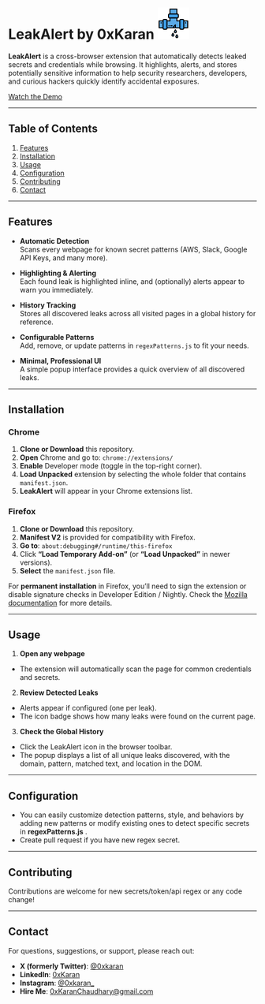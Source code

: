 # LeakAlert by 0xKaran ![LeakAlert Logo](Firefox/icon.png)

**LeakAlert** is a cross-browser extension that automatically detects leaked secrets and credentials while browsing. It highlights, alerts, and stores potentially sensitive information to help security researchers, developers, and curious hackers quickly identify accidental exposures.

[Watch the Demo](https://vimeo.com/1063630365)

---

## Table of Contents
1. [Features](#features)  
3. [Installation](#installation)  
4. [Usage](#usage)  
5. [Configuration](#configuration) 
7. [Contributing](#contributing)  
8. [Contact](#contact)

---

## Features

- **Automatic Detection**  
  Scans every webpage for known secret patterns (AWS, Slack, Google API Keys, and many more).

- **Highlighting & Alerting**  
  Each found leak is highlighted inline, and (optionally) alerts appear to warn you immediately.

- **History Tracking**  
  Stores all discovered leaks across all visited pages in a global history for reference.

- **Configurable Patterns**  
  Add, remove, or update patterns in `regexPatterns.js` to fit your needs.

- **Minimal, Professional UI**  
  A simple popup interface provides a quick overview of all discovered leaks.

---

## Installation

### Chrome
1. **Clone or Download** this repository.
2. **Open** Chrome and go to: `chrome://extensions/`
3. **Enable** Developer mode (toggle in the top-right corner).
4. **Load Unpacked** extension by selecting the whole folder that contains `manifest.json`.
5. **LeakAlert** will appear in your Chrome extensions list.

### Firefox
1. **Clone or Download** this repository.
2. **Manifest V2** is provided for compatibility with Firefox.
3. **Go to**: `about:debugging#/runtime/this-firefox`
4. Click **“Load Temporary Add-on”** (or **“Load Unpacked”** in newer versions).
5. **Select** the `manifest.json` file.

For **permanent installation** in Firefox, you’ll need to sign the extension or disable signature checks in Developer Edition / Nightly. Check the [Mozilla documentation](https://extensionworkshop.com/documentation/publish/) for more details.

---

## Usage

1. **Open any webpage**  
- The extension will automatically scan the page for common credentials and secrets.

2. **Review Detected Leaks**  
- Alerts appear if configured (one per leak).  
- The icon badge shows how many leaks were found on the current page.

3. **Check the Global History**  
- Click the LeakAlert icon in the browser toolbar.  
- The popup displays a list of all unique leaks discovered, with the domain, pattern, matched text, and location in the DOM.

---

## Configuration

- You can easily customize detection patterns, style, and behaviors by adding new patterns or modify existing ones to detect specific secrets in **regexPatterns.js**  .  
- Create pull request if you have new regex secret.

---

## Contributing

Contributions are welcome for new secrets/token/api regex or any code change!

---

## Contact

For questions, suggestions, or support, please reach out:

- **X (formerly Twitter)**: [@0xkaran](https://x.com/0xkaran)  
- **LinkedIn**: [0xKaran](https://www.linkedin.com/in/0xkaran/)  
- **Instagram**: [@0xkaran_](https://www.instagram.com/0xkaran_/)  
- **Hire Me**: [0xKaranChaudhary@gmail.com](mailto:0xKaranChaudhary@gmail.com)

